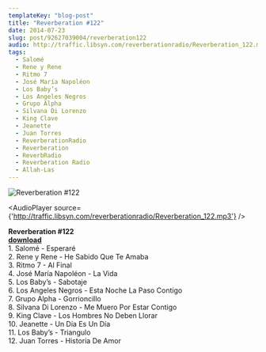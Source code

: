 ```yaml
---
templateKey: "blog-post"
title: "Reverberation #122"
date: 2014-07-23
slug: post/92627039004/reverberation122
audio: http://traffic.libsyn.com/reverberationradio/Reverberation_122.mp3
tags:
  - Salomé
  - Rene y Rene
  - Ritmo 7
  - José María Napoléon
  - Los Baby’s
  - Los Angeles Negros
  - Grupo Alpha
  - Silvana Di Lorenzo
  - King Clave
  - Jeanette
  - Juan Torres
  - ReverberationRadio
  - Reverberation
  - ReverbRadio
  - Reverberation Radio
  - Allah-Las
---
```


![Reverberation #122](../images/4ef44977c44364f7eb58a13cb29b11e6f7ecc0d6d22a6f50b71d8e8cca933291.jpg)

<AudioPlayer source={'http://traffic.libsyn.com/reverberationradio/Reverberation_122.mp3'} />

<p><strong>Reverberation #122<br /></strong><strong><a href="http://traffic.libsyn.com/reverberationradio/Reverberation_122.mp3">download<br /></a></strong>1. Salom&eacute; - Esperar&eacute;<br />2. Rene y Rene - He Sabido Que Te Amaba<br />3. Ritmo 7 - Al Final<br />4. Jos&eacute; Mar&iacute;a Napol&eacute;on - La Vida<br />5. Los Baby&rsquo;s - Sabotaje<br />6. Los Angeles Negros - Esta Noche La Paso Contigo<br />7. Grupo Alpha - Gorrioncillo<br />8. Silvana Di Lorenzo - Me Muero Por Estar Contigo<br />9. King Clave - Los Hombres No Deben Llorar<br />10. Jeanette - Un D&iacute;a Es Un D&iacute;a<br />11. Los Baby&rsquo;s - Triangulo<br />12. Juan Torres - Historia De Amor</p>
